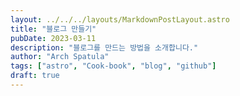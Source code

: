 ```yaml
---
layout: ../../../layouts/MarkdownPostLayout.astro
title: "블로그 만들기"
pubDate: 2023-03-11
description: "블로그를 만드는 방법을 소개합니다."
author: "Arch Spatula"
tags: ["astro", "Cook-book", "blog", "github"]
draft: true
---
```


<!-- TODO: 여기 내용 추가하기 -->
